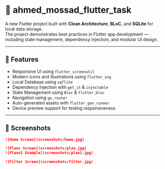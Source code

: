# 🧩 ahmed_mossad_flutter_task

A new Flutter project built with **Clean Architecture**, **BLoC**, and **SQLite** for local data storage.  
The project demonstrates best practices in Flutter app development — including state management, dependency injection, and modular UI design.

---

## 🚀 Features

- Responsive UI using `flutter_screenutil`
- Modern icons and illustrations using `flutter_svg`
- Local Database using `sqflite`
- Dependency Injection with `get_it` & `injectable`
- State Management using `Bloc` & `flutter_bloc`
- Navigation using `go_router`
- Auto-generated assets with `flutter_gen_runner`
- Device preview support for testing responsiveness

---

## 📱 Screenshots

```markdown
![Home Screen](screenshots/home.jpg)

![Plans Screen](screenshots/plan.jpg)
![Plans2 Example](screenshots/plan2.jpg)

![Filter Screen](screenshots/filter.jpg)
```
